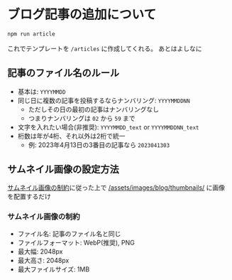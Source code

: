# ブログ記事の追加について

```bash
npm run article
```

これでテンプレートを `/articles` に作成してくれる。
あとはよしなに

## 記事のファイル名のルール

- 基本は: `YYYYMMDD`
- 同じ日に複数の記事を投稿するならナンバリング: `YYYYMMDDNN`
    - ただしその日の最初の記事はナンバリングなし
    - つまりナンバリングは `02` から `59` まで
- 文字を入れたい場合(非推奨): `YYYYMMDD_text` or `YYYYMMDDNN_text`
- 桁数は年が4桁、それ以外は2桁で統一
    - 例: 2023年4月13日の3番目の記事なら `2023041303`

## サムネイル画像の設定方法

[サムネイル画像の制約](#サムネイル画像のルール)に従った上で [/assets/images/blog/thumbnails/](/assets/images/blog/thumbnails/) に画像を配置するだけ

### サムネイル画像の制約

- ファイル名: 記事のファイル名と同じ
- ファイルフォーマット: WebP(推奨), PNG
- 最大幅: 2048px
- 最大高さ: 2048px
- 最大ファイルサイズ: 1MB

